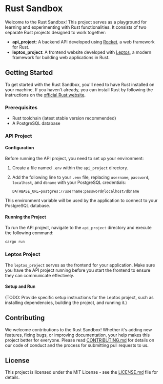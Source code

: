 # Rust Sandbox

Welcome to the Rust Sandbox! This project serves as a playground for learning and experimenting with Rust functionalities. It consists of two separate Rust projects designed to work together:

- **api_project**: A backend API developed using [Rocket](https://rocket.rs/), a web framework for Rust.
- **leptos_project**: A frontend website developed with [Leptos](https://leptos.dev/), a modern framework for building web applications in Rust.

## Getting Started

To get started with the Rust Sandbox, you'll need to have Rust installed on your machine. If you haven't already, you can install Rust by following the instructions on the [official Rust website](https://www.rust-lang.org/tools/install).

### Prerequisites

- Rust toolchain (latest stable version recommended)
- A PostgreSQL database

### API Project

#### Configuration

Before running the API project, you need to set up your environment:

1. Create a file named `.env` within the `api_project` directory.
2. Add the following line to your `.env` file, replacing `username`, `password`, `localhost`, and `dbname` with your PostgreSQL credentials:

    ```
    DATABASE_URL=postgres://username:password@localhost/dbname
    ```

This environment variable will be used by the application to connect to your PostgreSQL database.

#### Running the Project

To run the API project, navigate to the `api_project` directory and execute the following command:

```bash
cargo run
```

### Leptos Project

The `leptos_project` serves as the frontend for your application. Make sure you have the API project running before you start the frontend to ensure they can communicate effectively.

#### Setup and Run

(TODO: Provide specific setup instructions for the Leptos project, such as installing dependencies, building the project, and running it.)

## Contributing

We welcome contributions to the Rust Sandbox! Whether it's adding new features, fixing bugs, or improving documentation, your help makes this project better for everyone. Please read [CONTRIBUTING.md](CONTRIBUTING.md) for details on our code of conduct and the process for submitting pull requests to us.

## License

This project is licensed under the MIT License - see the [LICENSE.md](LICENSE.md) file for details.